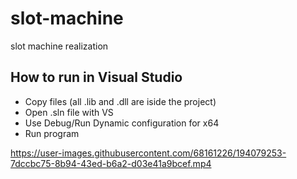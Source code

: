 # slot-machine
 slot machine realization

## How to run in Visual Studio
* Copy files (all .lib and .dll are iside the project)
* Open .sln file with VS
* Use Debug/Run Dynamic configuration for x64
* Run program


https://user-images.githubusercontent.com/68161226/194079253-7dccbc75-8b94-43ed-b6a2-d03e41a9bcef.mp4

